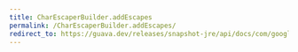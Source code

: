 ```yaml
---
title: CharEscaperBuilder.addEscapes
permalink: /CharEscaperBuilder.addEscapes/
redirect_to: https://guava.dev/releases/snapshot-jre/api/docs/com/google/common/escape/CharEscaperBuilder.html#addEscapes-char:A-java.lang.String-
---
```


